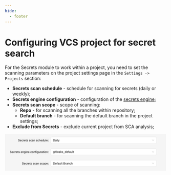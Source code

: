 ```yaml
---
hide:
  - footer
---
```

# Configuring VCS project for secret search

For the Secrets module to work within a project, you need to set the scanning parameters on the project settings page in the `Settings -> Projects` section:

- **Secrets scan schedule** - schedule for scanning for secrets (daily or weekly);
- **Secrets engine configuration** - configuration of the [secrets engine](/secrets/secrets-setup.en);
- **Secrets scan scope** - scope of scanning:
	 - **Repo** - for scanning all the branches within repository;
	 - **Default branch** - for scanning the default branch in the project settings;
- **Exclude from Secrets** - exclude current project from SCA analysis;

![VCS configuration example](/assets/img/secrets/vcs-configuration.png)